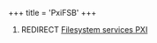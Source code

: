 +++
title = 'PxiFSB'
+++

1.  REDIRECT [Filesystem services
    PXI](Filesystem_services_PXI "wikilink")
